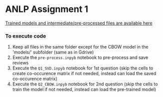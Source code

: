 # ANLP Assignment 1

[Trained models and intermediate/pre-processed files are available here](https://drive.google.com/drive/folders/1LPszozfWcZuMk-bYInBqEKhKjEyNBtXt?usp=sharing)  

### To execute code  
1. Keep all files in the same folder except for the CBOW model in the 'models/' subfolder (same as in Gdrive)  
2. Execute the `pre-process.inpyb` notebook to pre-process and save reviews  
3. Execute the `Q1_SVD.inpyb` notebook for 1st question (skip the cells to create co-occurence matrix if not needed, instead can load the saved co-occurence matrix)  
4. Execute the `Q2_CBOW.inpyb` notebook for 2nd question (skip the cells to train the model if not needed, instead can load the pre-trained model)  



